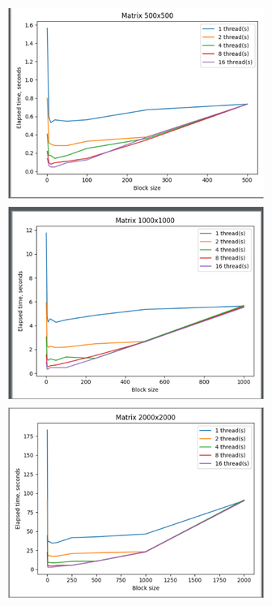 ![500x500 matrix results](/ParallelComputing/BlockMatricesMultiplication/Plots/images/500.jpg?raw=true)

![1000x1000 matrix results](/ParallelComputing/BlockMatricesMultiplication//Plots/images/1000.jpg?raw=true)

![2000x2000 matrix results](/ParallelComputing/BlockMatricesMultiplication//Plots/images/2000.jpg?raw=true)
